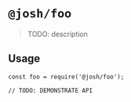 # `@josh/foo`

> TODO: description

## Usage

```
const foo = require('@josh/foo');

// TODO: DEMONSTRATE API
```
